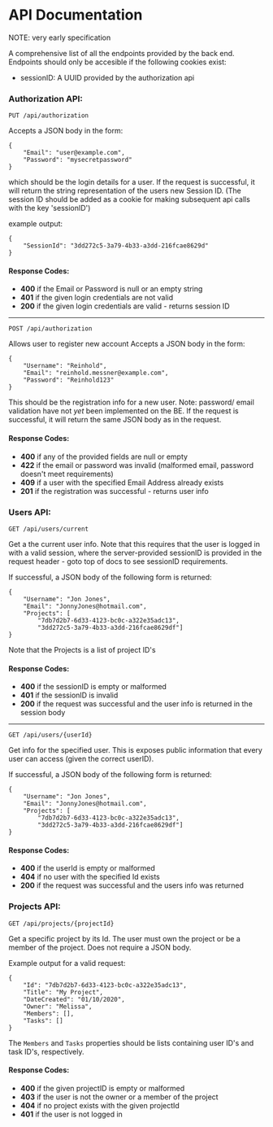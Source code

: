 ﻿# API Documentation
NOTE: very early specification

A comprehensive list of all the endpoints provided by the back end. Endpoints should only be accesible if the following cookies exist:
- sessionID: A UUID provided by the authorization api

### Authorization API:
`PUT /api/authorization`

Accepts a JSON body in the form:
```
{
	"Email": "user@example.com",
	"Password": "mysecretpassword" 
}
```
which should be the login details for a user.
If the request is successful, it will return the string representation of the users new Session ID. (The session ID should be added as a cookie for making subsequent api calls with the key 'sessionID')

example output:
```
{
	"SessionId": "3dd272c5-3a79-4b33-a3dd-216fcae8629d"
}
```

#### Response Codes:
- **400** if the Email or Password is null or an empty string
- **401** if the given login credentials are not valid
- **200** if the given login credentials are valid - returns session ID

___
`POST /api/authorization`

Allows user to register new account
Accepts a JSON body in the form:
```
{
	"Username": "Reinhold",
	"Email": "reinhold.messner@example.com",
	"Password": "Reinhold123"
}
```

This should be the registration info for a new user.
Note: password/ email validation have not *yet* been implemented on the BE.
If the request is successful, it will return the same JSON body as in the request.

#### Response Codes:
- **400** if any of the provided fields are null or empty
- **422** if the email or password was invalid (malformed email, password doesn't meet requirements)
- **409** if a user with the specified Email Address already exists
- **201** if the registration was successful - returns user info

### Users API:
`GET /api/users/current`

Get a the current user info. Note that this requires that the user is logged in with a valid session, where the server-provided sessionID is provided in the request header - goto top of docs to see sessionID requirements.

If successful, a JSON body of the following form is returned:
```
{
	"Username": "Jon Jones", 
	"Email": "JonnyJones@hotmail.com", 
	"Projects": [
		"7db7d2b7-6d33-4123-bc0c-a322e35adc13", 
		"3dd272c5-3a79-4b33-a3dd-216fcae8629df"]
}
```
Note that the Projects is a list of project ID's

#### Response Codes:
- **400** if the sessionID is empty or malformed
- **401** if the sessionID is invalid
- **200** if the request was successful and the user info is returned in the session body

___
`GET /api/users/{userId}`

Get info for the specified user. This is exposes public information that every user can access (given the correct userID). 

If successful, a JSON body of the following form is returned:
```
{
	"Username": "Jon Jones", 
	"Email": "JonnyJones@hotmail.com", 
	"Projects": [
		"7db7d2b7-6d33-4123-bc0c-a322e35adc13", 
		"3dd272c5-3a79-4b33-a3dd-216fcae8629df"]
}
```

#### Response Codes:
- **400** if the userId is empty or malformed
- **404** if no user with the specified Id exists
- **200** if the request was successful and the users info was returned

### Projects API:
`GET /api/projects/{projectId}`

Get a specific project by its Id. The user must own the project or be a member of the project.
Does not require a JSON body.

Example output for a valid request:
```
{
	"Id": "7db7d2b7-6d33-4123-bc0c-a322e35adc13", 
	"Title": "My Project", 
	"DateCreated": "01/10/2020", 
	"Owner": "Melissa", 
	"Members": [], 
	"Tasks": []
}
```

The `Members` and `Tasks` properties should be lists containing user ID's and task ID's, respectively.

#### Response Codes:
- **400** if the given projectID is empty or malformed
- **403** if the user is not the owner or a member of the project
- **404** if no project exists with the given projectId
- **401** if the user is not logged in

